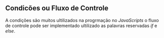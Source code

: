 ## Condicões ou Fluxo de Controle

A condições são muitos ultilizados na progrmação no _JavaScripts_ o fluxo de controle pode ser implementado
ultilizado as palavras reservadas _if_ e _else_.